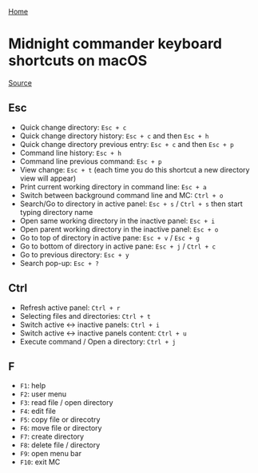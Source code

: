 [Home](/)

# Midnight commander keyboard shortcuts on macOS

[Source](https://gist.github.com/sgergely/3793166)

## Esc

* Quick change directory: `Esc + c`
* Quick change directory history: `Esc + c` and then `Esc + h`
* Quick change directory previous entry: `Esc + c` and then `Esc + p`
* Command line history: `Esc + h`
* Command line previous command: `Esc + p`
* View change: `Esc + t` (each time you do this shortcut a new directory view will appear)
* Print current working directory in command line: `Esc + a`
* Switch between background command line and MC: `Ctrl + o`
* Search/Go to directory in active panel: `Esc + s` / `Ctrl + s` then start typing directory name
* Open same working directory in the inactive panel: `Esc + i`
* Open parent working directory in the inactive panel: `Esc + o`
* Go to top of directory in active pane: `Esc + v` / `Esc + g`
* Go to bottom of directory in active pane: `Esc + j` / `Ctrl + c`
* Go to previous directory: `Esc + y`
* Search pop-up: `Esc + ?`

## Ctrl

* Refresh active panel: `Ctrl + r`
* Selecting files and directories: `Ctrl + t`
* Switch active <-> inactive panels: `Ctrl + i`
* Switch active <-> inactive panels content: `Ctrl + u`
* Execute command / Open a directory: `Ctrl + j`

## F

* `F1`: help
* `F2`: user menu
* `F3`: read file / open directory
* `F4`: edit file
* `F5`: copy file or direcotry
* `F6`: move file or directory
* `F7`: create directory
* `F8`: delete file / directory
* `F9`: open menu bar
* `F10`: exit MC